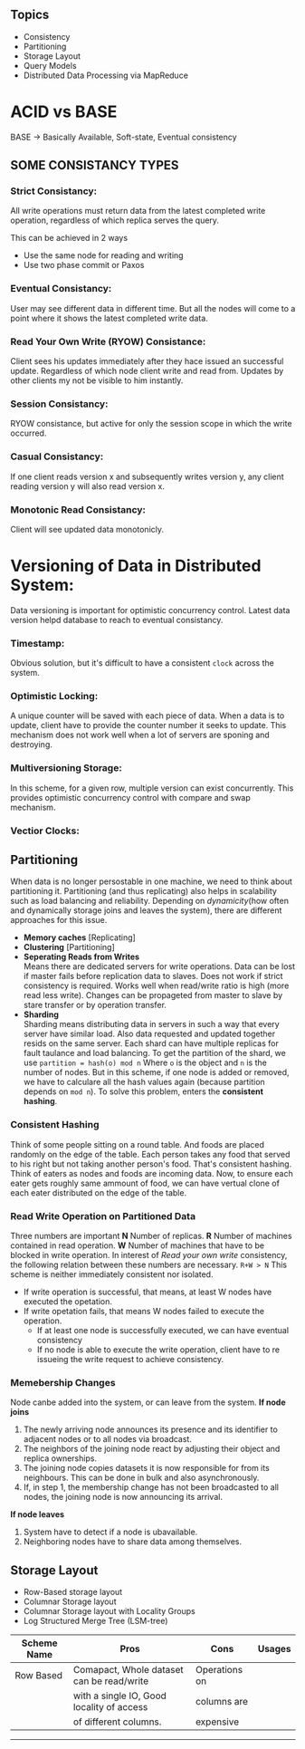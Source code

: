## Topics
- Consistency
- Partitioning
- Storage Layout
- Query Models
- Distributed Data Processing via MapReduce

# ACID vs BASE
BASE -> Basically Available, Soft-state, Eventual consistency

## SOME CONSISTANCY TYPES

### Strict Consistancy: 
All write operations must return data from the latest completed write operation, regardless of which replica serves the query.

This can be achieved in 2 ways
- Use the same node for reading and writing
- Use two phase commit or Paxos

### Eventual Consistancy:
User may see different data in different time. But all the nodes will come to a point where it shows the latest completed write data.

### Read Your Own Write (RYOW) Consistance:
Client sees his updates immediately after they hace issued an successful update. Regardless of which node client write and read from. Updates by other clients my not be visible to him instantly.

### Session Consistancy:
RYOW consistance, but active for only the session scope in which the write occurred.

### Casual Consistancy:
If one client reads version x and subsequently writes version y, any client reading version y will also read version x.

### Monotonic Read Consistancy:
Client will see updated data monotonicly.

# Versioning of Data in Distributed System:
Data versioning is important for optimistic concurrency control. Latest data version helpd database to reach to eventual consistancy.

### Timestamp:
Obvious solution, but it's difficult to have a consistent `clock` across the system.

### Optimistic Locking:
A unique counter will be saved with each piece of data. When a data is to update, client have to provide the counter number it seeks to update.
This mechanism does not work well when a lot of servers are sponing and destroying.

### Multiversioning Storage:
In this scheme, for a given row, multiple version can exist concurrently. This provides optimistic concurrency control with compare and swap mechanism. 

### Vectior Clocks:



## Partitioning
When data is no longer persostable in one machine, we need to think about partitioning it. Partitioning (and thus replicating) also helps in scalability such as load balancing and reliability. Depending on _dynamicity_(how often and dynamically storage joins and leaves the system), there are different approaches for this issue.
- **Memory caches** [Replicating]
- **Clustering** [Partitioning]
- **Seperating Reads from Writes** <br />
    Means there are dedicated servers for write operations. Data can be lost if master fails before replication data to slaves. 
    Does not work if strict consistency is required. Works well when read/write ratio is high (more read less write). 
    Changes can be propageted from master to slave by stare transfer or by operation transfer.
- **Sharding** <br />
    Sharding means distributing data in servers in such a way that every server have similar load. Also data requested and updated together     resids on the same server.
    Each shard can have multiple replicas for fault taulance and load balancing.
    To get the partition of the shard, we use `partition = hash(o) mod n`
    Where `o` is the object and `n` is the number of nodes.
    But in this scheme, if one node is added or removed, we have to calculare all the hash values again (because partition depends on `mod n`).
    To solve this problem, enters the **consistent hashing**. <br />

### Consistent Hashing
Think of some people sitting on a round table. And foods are placed randomly on the edge of the table.
Each person takes any food that served to his right but not taking another person's food. That's consistent hashing.
Think of eaters as nodes and foods are incoming data. Now, to ensure each eater gets roughly same ammount of food, we can have vertual clone of each eater distributed on the edge of the table. <br />

### Read Write Operation on Partitioned Data
Three numbers are important
**N** Number of replicas.
**R** Number of machines contained in read operation.
**W** Number of machines that have to be blocked in write operation.
In interest of *Read your own write* consistency, the following relation between these numbers are necessary.
                `R+W > N`
This scheme is neither immediately consistent nor isolated.
- If write operation is successful, that means, at least W nodes have executed the opetation.
- If write opetation fails, that means W nodes failed to execute the operation.
  - If at least one node is successfully executed, we can have eventual consistency
  - If no node is able to execute the write operation, client have to re issueing the write request to achieve consistency.

### Memebership Changes
Node canbe added into the system, or can leave from the system.
**If node joins**
1. The newly arriving node announces its presence and its identifier to adjacent nodes or to all nodes
via broadcast.
2. The neighbors of the joining node react by adjusting their object and replica ownerships.
3. The joining node copies datasets it is now responsible for from its neighbours. This can be done in bulk and also asynchronously.
4. If, in step 1, the membership change has not been broadcasted to all nodes, the joining node is now announcing its arrival.

**If node leaves**
1. System have to detect if a node is ubavailable.
2. Neighboring nodes have to share data among themselves.


## Storage Layout
- Row-Based storage layout
- Columnar Storage layout
- Columnar Storage layout with Locality Groups
- Log Structured Merge Tree (LSM-tree)

Scheme Name | Pros | Cons | Usages
------------|------|------|-------
Row Based | Comapact, Whole dataset can be read/write | Operations on |
          | with a single IO, Good locality of access | columns are   |
          | of different columns.                     | expensive     |
-----------------------------------------------------------------------